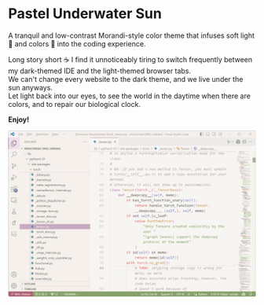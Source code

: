 # Pastel Underwater Sun

A tranquil and low-contrast Morandi-style color theme that infuses soft light 🌅 and colors 🌈 into the coding experience.

Long story short ☕ I find it unnoticeably tiring to switch frequently between my dark-themed IDE and the light-themed browser tabs.  
We can't change every website to the dark theme, and we live under the sun anyways.  
Let light back into our eyes, to see the world in the daytime when there are colors, and to repair our biological clock.

**Enjoy!**

<!-- Inspired by [Soft Era](https://github.com/soft-aesthetic/soft-era-vs-code), [Earl Grey](https://github.com/earl-grey-theme/earl-grey-vsc) and [Fluffy Theme](https://github.com/ayako02/fluffy-theme). -->

![demo](pus_demo.png)



